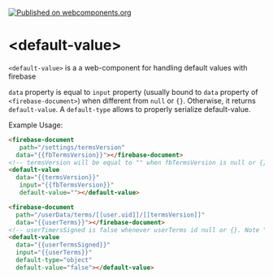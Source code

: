 [![Published on webcomponents.org](https://img.shields.io/badge/webcomponents.org-published-blue.svg)](https://beta.webcomponents.org/element/polymerEl/default-value)

# \<default-value\>

`<default-value>` is a a web-component for handling default values with firebase

`data` property is equal to `input` property (usually bound to `data` property of `<firebase-document>`) when different from `null` or `{}`. Otherwise, it returns `default-value`.
A `default-type` allows to properly serialize default-value.

Example Usage:

<!--
```
<custom-element-demo>
  <template>
    <link rel="import" href="default-value.html">
    <link rel="import" href="../polymerfire/firebase-document.html">
    <next-code-block></next-code-block>
  </template>
</custom-element-demo>
```
-->
```html
<firebase-document 
   path="/settings/termsVersion" 
  data="{{fbTermsVersion}}"></firebase-document>
<!-- termsVersion will be equal to "" when fbTermsVersion is null or {}. Otherwise it is "v0" (primitive, data stored at "settings/termsVersion")-->
<default-value 
  data="{{termsVersion}}"
   input="{{fbTermsVersion}}" 
   default-value=""></default-value>

<firebase-document 
  path="/userData/terms/[[user.uid]]/[[termsVersion]]"  
  data="{{userTerms}}"></firebase-document>
<!-- userTimersSigned is false whenever userTerms id null or {}. Note "object" default-type so that "false" is parsed to false -->
<default-value 
  data="{{userTermsSigned}}" 
  input="{{userTerms}}" 
  default-type="object" 
  default-value="false"></default-value>

```

